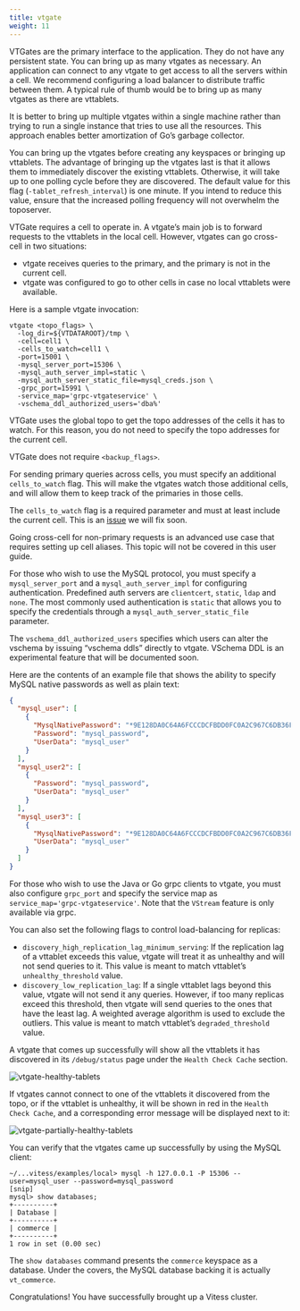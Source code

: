 ```yaml
---
title: vtgate
weight: 11
---
```


VTGates are the primary interface to the application. They do not have any persistent state. You can bring up as many vtgates as necessary. An application can connect to any vtgate to get access to all the servers within a cell. We recommend configuring a load balancer to distribute traffic between them. A typical rule of thumb would be to bring up as many vtgates as there are vttablets.

It is better to bring up multiple vtgates within a single machine rather than trying to run a single instance that tries to use all the resources. This approach enables better amortization of Go’s garbage collector.

You can bring up the vtgates before creating any keyspaces or bringing up vttablets. The advantage of bringing up the vtgates last is that it allows them to immediately discover the existing vttablets. Otherwise, it will take up to one polling cycle before they are discovered. The default value for this flag (`-tablet_refresh_interval`) is one minute. If you intend to reduce this value, ensure that the increased polling frequency will not overwhelm the toposerver.

VTGate requires a cell to operate in. A vtgate’s main job is to forward requests to the vttablets in the local cell. However, vtgates can go cross-cell in two situations:

* vtgate receives queries to the primary, and the primary is not in the current cell.
* vtgate was configured to go to other cells in case no local vttablets were available.

Here is a sample vtgate invocation:

```text
vtgate <topo_flags> \
  -log_dir=${VTDATAROOT}/tmp \
  -cell=cell1 \
  -cells_to_watch=cell1 \
  -port=15001 \
  -mysql_server_port=15306 \
  -mysql_auth_server_impl=static \
  -mysql_auth_server_static_file=mysql_creds.json \
  -grpc_port=15991 \
  -service_map='grpc-vtgateservice' \
  -vschema_ddl_authorized_users='dba%'
```
VTGate uses the global topo to get the topo addresses of the cells it has to watch. For this reason, you do not need to specify the topo addresses for the current cell.

VTGate does not require `<backup_flags>`.

For sending primary queries across cells, you must specify an additional `cells_to_watch` flag. This will make the vtgates watch those additional cells, and will allow them to keep track of the primaries in those cells.

The `cells_to_watch` flag is a required parameter and must at least include the current cell. This is an [issue](https://github.com/vitessio/vitess/issues/6126) we will fix soon.

Going cross-cell for non-primary requests is an advanced use case that requires setting up cell aliases. This topic will not be covered in this user guide.

For those who wish to use the MySQL protocol, you must specify a `mysql_server_port` and a `mysql_auth_server_impl` for configuring authentication. Predefined auth servers are `clientcert`, `static`, `ldap` and `none`. The most commonly used authentication is `static` that  allows you to specify the credentials through a `mysql_auth_server_static_file` parameter.

The `vschema_ddl_authorized_users` specifies which users can alter the vschema by issuing “vschema ddls” directly to vtgate. VSchema DDL is an experimental feature that will be documented soon.

Here are the contents of an example file that shows the ability to specify MySQL native passwords as well as plain text:

```json
{
  "mysql_user": [
    {
      "MysqlNativePassword": "*9E128DA0C64A6FCCCDCFBDD0FC0A2C967C6DB36F",
      "Password": "mysql_password",
      "UserData": "mysql_user"
    }
  ],
  "mysql_user2": [
    { 
      "Password": "mysql_password",
      "UserData": "mysql_user"
    }
  ],
  "mysql_user3": [
    {
      "MysqlNativePassword": "*9E128DA0C64A6FCCCDCFBDD0FC0A2C967C6DB36F",
      "UserData": "mysql_user"
    }
  ]
}
```

For those who wish to use the Java or Go grpc clients to vtgate, you must also configure `grpc_port` and specify the service map as `service_map='grpc-vtgateservice'`. Note that the `VStream` feature is only available via grpc.

You can also set the following flags to control load-balancing for replicas:

* `discovery_high_replication_lag_minimum_serving`: If the replication lag of a vttablet exceeds this value, vtgate will treat it as unhealthy and will not send queries to it. This value is meant to match vttablet’s `unhealthy_threshold` value.
* `discovery_low_replication_lag`: If a single vttablet lags beyond this value, vtgate will not send it any queries. However, if too many replicas exceed this threshold, then vtgate will send queries to the ones that have the least lag. A weighted average algorithm is used to exclude the outliers. This value is meant to match vttablet’s `degraded_threshold` value.

A vtgate that comes up successfully will show all the vttablets it has discovered in its `/debug/status` page under the `Health Check Cache` section.

![vtgate-healthy-tablets](../img/vtgate-healthy-tablets.png)

If vtgates cannot connect to one of the vttablets it discovered from the topo, or if the vttablet is unhealthy, it will be shown in red in the `Health Check Cache`, and a corresponding error message will be displayed next to it:

![vtgate-partially-healthy-tablets](../img/vtgate-partially-healthy-tablets.png)

You can verify that the vtgates came up successfully by using the MySQL client:

```text
~/...vitess/examples/local> mysql -h 127.0.0.1 -P 15306 --user=mysql_user --password=mysql_password
[snip]
mysql> show databases;
+----------+
| Database |
+----------+
| commerce |
+----------+
1 row in set (0.00 sec)
```

The `show databases` command presents the `commerce` keyspace as a database. Under the covers, the MySQL database backing it is actually `vt_commerce`.

Congratulations! You have successfully brought up a Vitess cluster.
